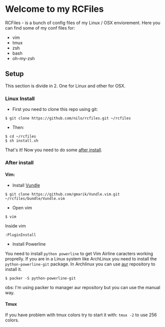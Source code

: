 # Welcome to my RCFiles

RCFiles - is a bunch of config files of my Linux / OSX enviorement.
Here you can find some of my conf files for:

* vim
* tmux
* zsh
* bash
* oh-my-zsh

## Setup

This section is divide in 2. One for Linux and other for OSX.

### Linux Install

* First you need to clone this repo using git:

```shell
$ git clone https://github.com/nilo/rcfiles.git ~/rcfiles 
```

* Then:

```shell
$ cd ~/rcfiles
$ sh install.sh
```

That's it! Now you need to do some [after install](#markdown-header-After-install).

### After install

#### Vim:

* Install [Vundle](http://github.com/gmarik/Vundle.vim)

```shell
$ git clone https://github.com/gmarik/Vundle.vim.git ~/rcfiles/bundle/Vundle.vim
```
* Open vim

```shell
$ vim
```

Inside vim
```vim
:PluginInstall
```

* Install Powerline

You need to install `python powerline` to get Vim Airline caracters working proprelly.
If you are in a Linux system like ArchLinux you need to install the `python-powerline-git` package. 
In Archlinux you can use [aur](http://aur.archlinux.org) repository to install it.

```shell
$ packer -S python-powerline-git
```
obs: I'm using packer to manager aur repository but you can use the manual way.

#### Tmux

If you have problem with tmux colors try to start it with: `tmux -2` to use 256 colors.
